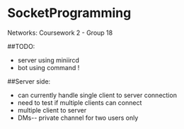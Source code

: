 # SocketProgramming
Networks: Coursework 2 - Group 18

##TODO:

- server using miniircd
- bot using command !

##Server side:
- can currently handle single client to server connection
- need to test if multiple clients can connect
- multiple client to server
- DMs-- private channel for two users only